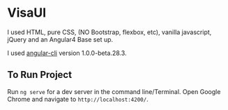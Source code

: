 # VisaUI

I used HTML, pure CSS, (NO Bootstrap, flexbox, etc), vanilla javascript, jQuery and an Angular4 Base set up.

I used [angular-cli](https://github.com/angular/angular-cli) version 1.0.0-beta.28.3.

## To Run Project
Run `ng serve` for a dev server in the command line/Terminal. Open Google Chrome and navigate to `http://localhost:4200/`.
